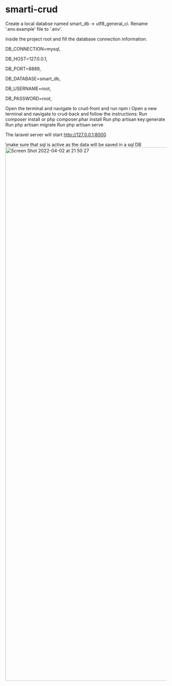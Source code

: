 # smarti-crud
Create a local databse named smart_db -> utf8_general_ci.
Rename '.env.example' file to '.env'.

inside the project root and fill the database connection information.

DB_CONNECTION=mysql, 

DB_HOST=127.0.0.1, 

DB_PORT=8889, 

DB_DATABASE=smart_db, 

DB_USERNAME=root, 

DB_PASSWORD=root, 

Open the terminal and navigate to crud-front and run npm i
Open a new terminal and navigate to crud-back and follow the instructions:
Run composer install or php composer.phar install
Run php artisan key:generate
Run php artisan migrate
Run php artisan serve

The laravel server will start http://127.0.0.1:8000

\make sure that sql is active as the data will be saved in a sql DB\
<img width="1667" alt="Screen Shot 2022-04-02 at 21 50 27" src="https://user-images.githubusercontent.com/48482551/161397206-10faba03-c58b-4df4-8a78-d3591f4b4774.png">
